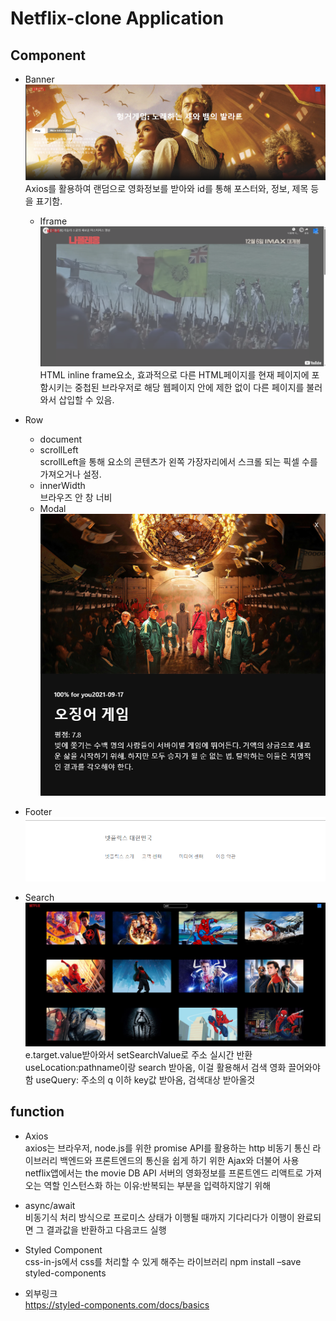Netflix-clone Application
=============
Component
-------------
* Banner   
![Banner](https://github.com/soojeo/react-netflix-clone/blob/master/netflix/images/image6.png)
Axios를 활용하여 랜덤으로 영화정보를 받아와 id를 통해 포스터와, 정보, 제목 등을 표기함.
    - Iframe   
    ![Banner](https://github.com/soojeo/react-netflix-clone/blob/master/netflix/images/image5.png)
    HTML inline frame요소, 효과적으로 다른 HTML페이지를 현재 페이지에 포함시키는 중첩된 브라우저로 해당 웹페이지 안에 제한 없이 다른 페이지를 불러와서 삽입할 수 있음.

* Row   
    - document   
    - scrollLeft   
    scrollLeft을 통해 요소의 콘텐츠가 왼쪽 가장자리에서 스크롤 되는 픽셀 수를 가져오거나 설정.   
    - innerWidth   
    브라우즈 안 창 너비   
    - Modal   
    ![Row](https://github.com/soojeo/react-netflix-clone/blob/master/netflix/images/image2.png)

* Footer   
![Footer](https://github.com/soojeo/react-netflix-clone/blob/master/netflix/images/image3.png)

* Search   
![Search](https://github.com/soojeo/react-netflix-clone/blob/master/netflix/images/image4.png)
e.target.value받아와서 setSearchValue로 주소 실시간 반환
useLocation:pathname이랑 search 받아옴, 이걸 활용해서 검색 영화 끌어와야함
useQuery: 주소의 q 이하 key값 받아옴, 검색대상 받아올것   

function
-------------
* Axios   
axios는 브라우저, node.js를 위한 promise API를 활용하는 http 비동기 통신 라이브러리
백엔드와 프론트엔드의 통신을 쉽게 하기 위한 Ajax와 더불어 사용
netflix앱에서는 the movie DB API 서버의 영화정보를 프론트엔드 리액트로 가져오는 역할
인스턴스화 하는 이유:반복되는 부분을 입력하지않기 위해

* async/await   
비동기식 처리 방식으로
프로미스 상태가 이행될 때까지 기다리다가 이행이 완료되면 그 결과값을 반환하고 다음코드 실행

* Styled Component   
css-in-js에서 css를 처리할 수 있게 해주는 라이브러리
npm install –save styled-components

* 외부링크   
<https://styled-components.com/docs/basics>